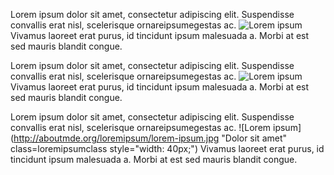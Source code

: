 Lorem ipsum dolor sit amet, consectetur adipiscing elit. Suspendisse convallis erat nisl, 
scelerisque ornareipsumegestas ac. ![Lorem ipsum](http://aboutmde.org/loremipsum/lorem-ipsum.jpg)
Vivamus laoreet erat purus, id tincidunt ipsum  malesuada a. Morbi at est sed mauris blandit 
congue.

Lorem ipsum dolor sit amet, consectetur adipiscing elit. Suspendisse convallis erat nisl, 
scelerisque ornareipsumegestas ac. ![Lorem ipsum](http://aboutmde.org/loremipsum/lorem-ipsum.jpg "Dolor sit amet")
Vivamus laoreet erat purus, id tincidunt ipsum  malesuada a. Morbi at est sed mauris blandit 
congue.

Lorem ipsum dolor sit amet, consectetur adipiscing elit. Suspendisse convallis erat nisl, 
scelerisque ornareipsumegestas ac. ![Lorem ipsum](http://aboutmde.org/loremipsum/lorem-ipsum.jpg "Dolor sit amet" class=loremipsumclass style="width: 40px;")
Vivamus laoreet erat purus, id tincidunt ipsum  malesuada a. Morbi at est sed mauris blandit 
congue.
